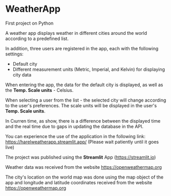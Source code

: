 # WeatherApp
First project on Python

A weather app displays weather in different cities around the world according to a predefined list.

In addition, three users are registered in the app, each with the following settings:

  * Default city
  * Different measurement units (Metric, Imperial, and Kelvin) for displaying city data

When entering the app, the data for the default city is displayed, as well as the **Temp. Scale units** - Celsius.

When selecting a user from the list - the selected city will change according to the user's preferences. The scale units will be displayed in the user's **Temp. Scale units**.

In Cוurren time, as show, there is a difference between the displayed time and the real time due to gaps in updating the database in the API.

You can experience the use of the application in the following link: https://harelweatherapp.streamlit.app/ (Please wait patiently until it goes live)


The project was published using the **Streamlit** App (https://streamlit.io)

Weather data was received from the website https://openweathermap.org

The city's location on the world map was done using the map object of the app and longitude and latitude coordinates received from the website https://openweathermap.org
